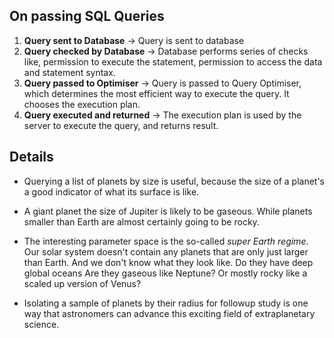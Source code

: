 ## On passing SQL Queries

1. __Query sent to Database__ -> Query is sent to database
2. __Query checked by Database__ -> Database performs series of checks like, permission to execute the statement, permission to access the data and statement syntax.
3. __Query passed to Optimiser__ -> Query is passed to Query Optimiser, which determines the most efficient way to execute the query. It chooses the execution plan.
4. __Query executed and returned__ -> The execution plan is used by the server to execute the query, and returns result.

## Details

* Querying a list of planets by size is useful, because the size of a planet's a good indicator of what its surface is like.

* A giant planet the size of Jupiter is likely to be gaseous. While planets smaller than Earth are almost certainly going to be rocky. 

* The interesting parameter space is the so-called _super Earth regime_. Our solar system doesn't contain any planets that are only just larger than Earth. And we don't know what they look like. Do they have deep global oceans Are they gaseous like Neptune? Or mostly rocky like a scaled up version of Venus?

* Isolating a sample of planets by their radius for followup study is one way that astronomers can advance this exciting field of extraplanetary science. 
